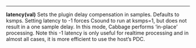 <a name="latency"><h3 style="padding-top: 40px; margin-top: 40px;"></h3></a>
_____________________________
**latency(val)** Sets the plugin delay compensation in samples. Defaults to ksmps. Setting latency to -1 forces Csound to run at ksmps=1, but does not result in a one sample delay. In this mode, Cabbage performs ‘in-place’ processing. Note this -1 latency is only useful for realtime processing and in almost all cases, it is more efficient to use the host’s PDC.  
